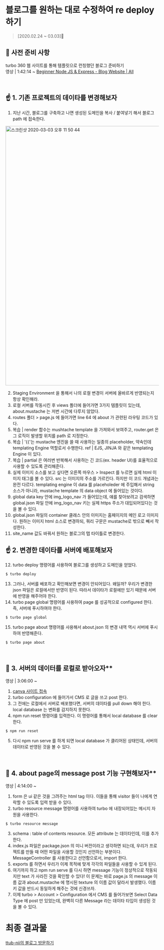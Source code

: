 # 블로그를 원하는 대로 수정하여 re deploy 하기
> [2020.02.24 ~ 03.03]🔌

## 📌 사전 준비 사항

turbo 360 웹 사이트를 통해 템플릿으로 런칭했던 블로그 준비하기  
영상 | 1:42:14 ~ [Beginner Node JS & Express - Blog Website | All](https://www.youtube.com/watch?v=iONugkYM2rs)

<br/>

## ☝️ 1. **기존 프로젝트의 데이타를 변경해보자**

1. 지난 시간, 블로그를 구축하고 나면 생성된 도메인을 복사 / 붙여넣기 해서 블로그 path 에 접속한다.

<img width="850" alt="스크린샷 2020-03-03 오후 11 50 44" src="https://user-images.githubusercontent.com/44978839/75787470-21233380-5daa-11ea-87cd-763bafae1a38.png">

2. Staging Environment 을 통해서 나의 로컬 변경이 서버에 올바르게 반영되는지 항상 확인해라.
3. 로컬 서버를 작동시킨 후 views 폴더에 들어가면 3가지 템플릿이 있는데, about.mustache 는 저번 시간에 다루지 않았다.
4. routes 폴더 > page.js 에 들어가면 line 64 에 about 가 관련된 라우팅 코드가 있다.
5. 복습 | render 함수는 mushtache template 을 가져와서 보여주고, router.get 은 그 로직이 발생할 위치를 path 로 지정한다.
6. 복습 | '{{'는 mustache 엔진을 쓸 때 사용하는 일종의 placeholder, 약속인데 templating Engine 역할로서 수행한다. ref | EJS, JINJA 와 같은 templating Engine 이 있다. 
7. 복습 | partial 은 여러번 반복해서 사용하는 긴 코드(ex. header UI)를 효율적으로 사용할 수 있도록 관리해준다. 
8. 실제 이미지 소스를 보고 싶다면 오른쪽 마우스 > Inspect 를 누르면 실제 html 이미지 태그를 볼 수 있다. src 는 이미지의 주소를 가르킨다. 하지만 이 코드 개념과는 완전 다르다. templating engine 이 data 를 placeholeder 에 주입해서 string 소스가 아니라, mustache template 의 data object 에 들어있는 것이다.
9. global data key 안에 img_logo_nav 가 들어있는데, 얘를 찾아보려고 검색하면 global.json 파일 안에 img_logo_nav 키는 실제 https 주소가 대입되어있다는 것을 볼 수 있다.
10. global.json 파일의 container 클래스 안의 이미지는 홈페이지의 메인 로고 이미지다. 원하는 이미지 html 소스로 변경하되, 쿼리 구문은 mustache로 밖으로 빼서 작성한다.
11. site_name 값도 바꿔서 원하는 블로그의 탭 타이틀로 변경한다.

## ☝️ 2. **변경한 데이타를 서버에 배포해보자**
12. turbo deploy 명령어를 사용하여 블로그를 생성하고 도메인을 얻었다.
```
$ turbo deploy
```
13. 그러나, 서버를 배포하고 확인해보면 변경이 안되어있다. 왜일까? 우리가 변경한 json 파일은 로컬에서만 반영이 된다. 따라서 데이타가 로컬에만 있기 때문에 서버에 반영을 해주어야 한다.
14. turbo page global 명령어를 사용하여 page 를 성공적으로 configured 한다. 즉, 서버에 푸시하여야 한다.
```
$ turbo page global
```
15. turbo page about 명령어를 사용해서 about.json 의 변경 내역 역시 서버에 푸시하여 반영해준다.
```
$ turbo page about
```

<br/>

## 🤟 3. 서버의 데이터를 로컬로 받아오자**
영상 | 3:06:00 ~

1. [canva 사이트 접속](https://www.canva.com)
2. turbo configuration 에 들어가서 CMS 로 글을 쓰고 post 한다.
3. 그 전에는 로컬에서 서버로 배포했다면, 서버의 데이타를 pull down 해야 한다. local database 는 변화를 감지하지 못한다.
4. npm run reset 명령어를 입력한다. 이 명령어를 통해서 local database 를 clear 한다.

```
$ npm run reset
```

5. 다시 npm run serve 를 하게 되면 local database 가 클리어된 상태인데, 서버의 데이터로 반영된 것을 볼 수 있다.

<br/>

## 🤟 4. about page의 message post 기능 구현해보자**
영상 | 4:14:00 ~

1. form 은 ui 같은 것을 그려주는 html tag 이다. 이들을 통해 visitor 들이 나에게 연락할 수 있도록 입력 받을 수 있다.
2. turbo resource message 명령어를 사용하여 turbo 에 내장되어있는 메시지 자원을 사용한다.

```
$ turbo resource message
```

3. schema : table of contents resource. 모든 attribute 는 데이타인데, 이를 추가한다.
4. index.js 파일은 package.json 의 미니 버전이라고 생각하면 되는데, 우리가 프로젝트를 만들 때 어떤 파일을 사용할 것인지 선언하는 부분이다. MessageController 를 사용한다고 선언함으로서, import 한다.
5. exports 를 하면서 우리가 이제 목적에 맞게 각각의 파일들을 사용할 수 있게 된다.
6. 여기까지 하고 npm run serve 를 다시 하면 message 기능이 정상적으로 작동되지만 text 가 사라진 것을 확인할 수 있다! 이 문제는 바로 page.js 의 message 이름 값과 about.mustache 에 명시된 texture 의 이름 값이 달라서 발생했다. 이름 키 값을 반드시 동일하게 해주는 것에 신경쓰자.
7. 이제 turbo > Account > Configuration 에서 CMS 를 들어가보면 Select Data Type 에 post 만 있었는데, 완벽히 다른 Message 라는 데이타 타입이 생성된 것을 볼 수 있다.

# 최종 결과물
[ttub-nii의 블로그 방문하기](https://ttubnii-blog-3lbqgg.vertex360.co)
